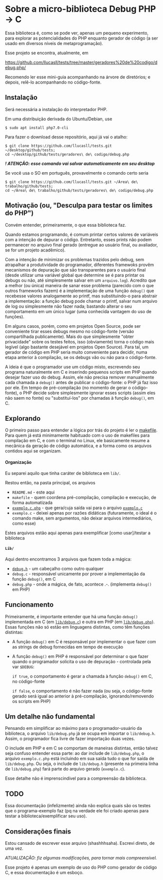 # Sobre a micro-biblioteca Debug PHP -> C

Essa biblioteca é, como se pode ver, apenas um pequeno experimento, para explorar as potencialidades do PHP enquanto gerador de código (a ser usado em diversos níveis de metaprogramação).

Esse projeto se encontra, atualmente, em

https://github.com/llucasll/tests/tree/master/geradores%20de%20codigo/debug.php/

Recomendo ler esse mini-guia acompanhando na árvore de diretórios; e depois, relê-lo acompanhando no código-fonte.

## Instalação

Será necessária a instalação do interpretador PHP.

Em uma distribuição derivada do Ubuntu/Debian, use

	$ sudo apt install php7.0-cli

Para fazer o download desse repositório, aqui já vai o atalho:

	$ git clone https://github.com/llucasll/tests.git ~/desktop/github/tests;
	cd ~/desktop/github/tests/geradores\ de\ codigo/debug.php

***! ATENÇÃO: esse comando vai salvar automaticamente em seu desktop***

Se você usa o SO em português, provavelmente o comando certo seria

	$ git clone https://github.com/llucasll/tests.git ~/Área\ de\ trabalho/github/tests;
	cd ~/Área\ de\ trabalho/github/tests/geradores\ de\ codigo/debug.php
	
## Motivação (ou, "Desculpa para testar os limites do PHP")

Convém entender, primeiramente, o que essa biblioteca faz.

Quando estamos programando, é comum printar certos valores de variáveis com a intenção de depurar o código. Entretanto, esses prints não podem permanecer no arquivo final gerado (entregue ao usuário final, ou avaliador, se for um projeto acadêmico).

Com a intenção de minimizar os problemas trazidos pelo debug, sem atrapalhar a produtividade do programador, diferentes framewoks provêm mecanismos de depuração que são transparentes para o usuário final (desde utilizar uma variável global que determine se é para printar os debugs ou não, até simplesmente salvar em um `arquivo.log`). Acredito que a melhor (ou única) maneira de sanar esse problema (parecido com o que outros frameworks fazem) é a implementação de uma função `debug()` que recebesse valores analogamente ao printf, mas substituindo-o para abstrair a implementação: a função debug pode chamar o printf, salvar num arquivo de log ou simplesmente não fazer nada; bastando alterar o seu comportamento em um único lugar (uma conhecida vantagem do uso de funções).

Em alguns casos, porém, como em projetos Open Source, pode ser conveniente tirar esses debugs mesmo no código-fonte (versão compartilhada publicamente). Mais do que simplesmente "obter privacidade" sobre os testes feitos, isso (obviamente) torna o código mais legível (algo bastante desejável em projetos Open Source). Para tal, um gerador de código em PHP seria muito conveniente para decidir, numa etapa anterior à compilação, se os debugs vão ou não para o código-fonte.

A ideia é que o programador use um código misto, escrevendo seu programa naturalmente em C e inserindo pequenos scripts em PHP quando desejar fazer uso do debug. Assim, ele não precisa remover manualmente cada chamada a `debug()` antes de publicar o código-fonte: o PHP já faz isso por ele. Em tempo de pré-compilação (no momento de gerar o código-fonte), o PHP decide sobre simplesmente ignorar esses scripts (assim eles não saem no fonte) ou "substituí-los" por chamadas à função `debug()`, em C.

## Explorando

O primeiro passo para entender a lógica por trás do projeto é ler o [makefile](https://github.com/llucasll/tests/blob/master/geradores%20de%20codigo/debug.php/makefile). Para quem já está minimamente habituado com o uso de makefiles para compilação em C, e com o terminal no Linux, ele basicamente resume a mecânica da geração de código automática, e a forma como os arquivos contidos aqui se organizam.

#### Organização

Eu separei aquilo que tinha caráter de biblioteca em `lib/`.

Restou então, na pasta principal, os arquivos
* `README.md` - este aqui
* `makefile` - quem coordena pré-compilação, compilação e execução, de forma automatizada
* [`exemplo.c.php`](https://github.com/llucasll/tests/blob/master/geradores%20de%20codigo/debug.php/exemplo.c.php) - que gera/cuja saída vai para o arquivo [`exemplo.c`](https://github.com/llucasll/tests/blob/master/geradores%20de%20codigo/debug.php/exemplo.c)
* `exemplo.c` - deixei apenas por razões didáticas (futuramente, o ideal é o comando make, sem argumentos, não deixar arquivos intermediários, como esse)

Estes arquivos estão aqui apenas para exemplificar [como usar]/testar a biblioteca

#### `Lib/`

Aqui dentro encontramos 3 arquivos que fazem toda a mágica:
* [`debug.h`](https://github.com/llucasll/tests/blob/master/geradores%20de%20codigo/debug.php/lib/debug.h) - um cabeçalho como outro qualquer 
* `debug.c` - responsável unicamente por prover a implementação da função `debug()`, em C
* `debug.php` - onde a mágica, de fato, acontece .-. (implementa `debug()` em PHP)

## Funcionamento

Primeiramente, é importante entender que há uma função `debug()` implementada em C (em [`lib/debug.c`](https://github.com/llucasll/tests/blob/master/geradores%20de%20codigo/debug.php/lib/debug.c)) e outra em PHP (em [`lib/debug.php`](https://github.com/llucasll/tests/blob/master/geradores%20de%20codigo/debug.php/lib/debug.php#L36)).
Essas funções não só estão em linguagens distintas, como têm funções distintas:
* A função `debug()` em C é responsável por implementar o que fazer com as strings de debug fornecidas em tempo de execução
* A função `debug()` em PHP é responsável por determinar o que fazer quando o programador solicita o uso de depuração - controlada pela var `$DEBUG`:
	
	`if true`, o comportamento é gerar a chamada à função `debug()` em C, no código-fonte
	
	`if false`, o comportamento é não fazer nada (ou seja, o código-fonte gerado será igual ao anterior à pré-compilação, ignorando/removendo os scripts em PHP)

## Um detalhe não fundamental

Pensando em simplificar ao máximo para o programador-usuário da biblioteca, o arquivo `lib/debug.php` já se ocupa em importar o `lib/debug.h`. Assim, o programador fica livre de fazer importação duas vezes.

O include em PHP e em C se comportam de maneiras distintas, então talvez seja confuso entender essa parte: ao dar include de `lib/debug.php`, o arquivo `exemplo.c.php` está incluindo em sua saída tudo o que for saída de `lib/debug.php`. Ou seja, o include de `lib/debug.h` (presente na primeira linha de `lib/debug.php`) fará parte do arquivo gerado (`exemplo.c`).

Esse detalhe não é imprenscindível para a compreensão da biblioteca.

## TODO

Essa documentação (infelizmente) ainda não explica quais são os testes que o programa-exemplo faz (pq na verdade ele foi criado apenas para testar a biblioteca/exemplificar seu uso).

## Considerações finais

Estou cansado de escrever esse arquivo (shashhhsaha). Escrevi direto, de uma vez.

*ATUALIZAÇÃO: fiz algumas modificações, para tornar mais compreensível.*

Esse projeto é apenas um exemplo de uso do PHP como gerador de código C, e essa documentação é um esboço.

